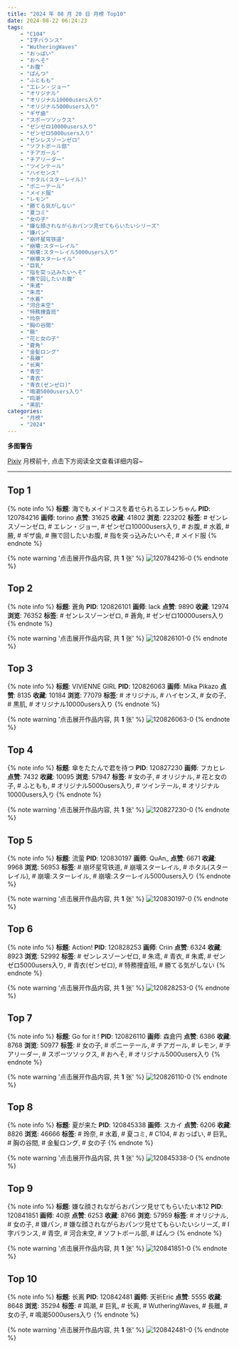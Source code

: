 ```yaml
---
title: "2024 年 08 月 20 日 月榜 Top10"
date: 2024-08-22 06:24:23
tags:
    - "C104"
    - "I字バランス"
    - "WutheringWaves"
    - "おっぱい"
    - "おへそ"
    - "お腹"
    - "ぱんつ"
    - "ふともも"
    - "エレン・ジョー"
    - "オリジナル"
    - "オリジナル10000users入り"
    - "オリジナル5000users入り"
    - "ギザ歯"
    - "スポーツソックス"
    - "ゼンゼロ10000users入り"
    - "ゼンゼロ5000users入り"
    - "ゼンレスゾーンゼロ"
    - "ソフトボール部"
    - "チアガール"
    - "チアリーダー"
    - "ツインテール"
    - "ハイセンス"
    - "ホタル(スターレイル)"
    - "ポニーテール"
    - "メイド服"
    - "レモン"
    - "勝てる気がしない"
    - "夏コミ"
    - "女の子"
    - "嫌な顔されながらおパンツ見せてもらいたいシリーズ"
    - "嫌パン"
    - "崩坏星穹铁道"
    - "崩壊:スターレイル"
    - "崩壊:スターレイル5000users入り"
    - "崩壊スターレイル"
    - "巨乳"
    - "指を突っ込みたいへそ"
    - "撫で回したいお腹"
    - "朱鳶"
    - "朱鸢"
    - "水着"
    - "河合未空"
    - "特務捜査班"
    - "玲奈"
    - "胸の谷間"
    - "腋"
    - "花と女の子"
    - "蒼角"
    - "金髪ロング"
    - "長離"
    - "长离"
    - "青空"
    - "青衣"
    - "青衣(ゼンゼロ)"
    - "鳴潮5000users入り"
    - "鸣潮"
    - "黒肌"
categories:
    - "月榜"
    - "2024"
---
```


<i class="fa fa-triangle-exclamation"></i>**多图警告**<i class="fa fa-triangle-exclamation"></i>

[Pixiv](https://www.pixiv.net/) 月榜前十, 点击下方阅读全文查看详细内容~

<!-- more -->

---

## Top 1

{% note info %}
**标题**: 海でもメイドコスを着せられるエレンちゃん
**PID**: 120784216 **画师**: torino
**点赞**: 31625 **收藏**: 41802 **浏览**: 223202
**标签**: # ゼンレスゾーンゼロ, # エレン・ジョー, # ゼンゼロ10000users入り, # お腹, # 水着, # 腋, # ギザ歯, # 撫で回したいお腹, # 指を突っ込みたいへそ, # メイド服
{% endnote %}

{% note warning '点击展开作品内容, 共 **1** 张' %}
![120784216-0](https://i.pixiv.re/img-original/img/2024/07/23/00/00/25/120784216_p0.jpg)
{% endnote %}

## Top 2

{% note info %}
**标题**: 蒼角
**PID**: 120826101 **画师**: lack
**点赞**: 9890 **收藏**: 12974 **浏览**: 76352
**标签**: # ゼンレスゾーンゼロ, # 蒼角, # ゼンゼロ10000users入り
{% endnote %}

{% note warning '点击展开作品内容, 共 **1** 张' %}
![120826101-0](https://i.pixiv.re/img-original/img/2024/07/24/00/00/22/120826101_p0.png)
{% endnote %}

## Top 3

{% note info %}
**标题**: VIVIENNE GIRL
**PID**: 120826063 **画师**: Mika Pikazo
**点赞**: 8135 **收藏**: 10184 **浏览**: 77079
**标签**: # オリジナル, # ハイセンス, # 女の子, # 黒肌, # オリジナル10000users入り
{% endnote %}

{% note warning '点击展开作品内容, 共 **1** 张' %}
![120826063-0](https://i.pixiv.re/img-original/img/2024/07/24/00/00/14/120826063_p0.png)
{% endnote %}

## Top 4

{% note info %}
**标题**: 傘をたたんで君を待つ
**PID**: 120827230 **画师**: フカヒレ
**点赞**: 7432 **收藏**: 10095 **浏览**: 57947
**标签**: # 女の子, # オリジナル, # 花と女の子, # ふともも, # オリジナル5000users入り, # ツインテール, # オリジナル10000users入り
{% endnote %}

{% note warning '点击展开作品内容, 共 **1** 张' %}
![120827230-0](https://i.pixiv.re/img-original/img/2024/07/24/00/30/01/120827230_p0.jpg)
{% endnote %}

## Top 5

{% note info %}
**标题**: 流萤
**PID**: 120830197 **画师**: QuAn_
**点赞**: 6671 **收藏**: 9968 **浏览**: 56953
**标签**: # 崩坏星穹铁道, # 崩壊スターレイル, # ホタル(スターレイル), # 崩壊:スターレイル, # 崩壊:スターレイル5000users入り
{% endnote %}

{% note warning '点击展开作品内容, 共 **1** 张' %}
![120830197-0](https://i.pixiv.re/img-original/img/2024/07/24/02/52/29/120830197_p0.jpg)
{% endnote %}

## Top 6

{% note info %}
**标题**: Action!
**PID**: 120828253 **画师**: Criin
**点赞**: 6324 **收藏**: 8923 **浏览**: 52992
**标签**: # ゼンレスゾーンゼロ, # 朱鸢, # 青衣, # 朱鳶, # ゼンゼロ5000users入り, # 青衣(ゼンゼロ), # 特務捜査班, # 勝てる気がしない
{% endnote %}

{% note warning '点击展开作品内容, 共 **1** 张' %}
![120828253-0](https://i.pixiv.re/img-original/img/2024/07/24/01/05/31/120828253_p0.jpg)
{% endnote %}

## Top 7

{% note info %}
**标题**: Go for it !
**PID**: 120826110 **画师**: 森倉円
**点赞**: 6386 **收藏**: 8768 **浏览**: 50977
**标签**: # 女の子, # ポニーテール, # チアガール, # レモン, # チアリーダー, # スポーツソックス, # おへそ, # オリジナル5000users入り
{% endnote %}

{% note warning '点击展开作品内容, 共 **1** 张' %}
![120826110-0](https://i.pixiv.re/img-original/img/2024/07/24/00/00/25/120826110_p0.jpg)
{% endnote %}

## Top 8

{% note info %}
**标题**: 夏が来た
**PID**: 120845338 **画师**: スカイ
**点赞**: 6206 **收藏**: 8826 **浏览**: 46666
**标签**: # 玲奈, # 水着, # 夏コミ, # C104, # おっぱい, # 巨乳, # 胸の谷間, # 金髪ロング, # 女の子
{% endnote %}

{% note warning '点击展开作品内容, 共 **1** 张' %}
![120845338-0](https://i.pixiv.re/img-original/img/2024/07/24/19/23/34/120845338_p0.jpg)
{% endnote %}

## Top 9

{% note info %}
**标题**: 嫌な顔されながらおパンツ見せてもらいたい本12
**PID**: 120841851 **画师**: 40原
**点赞**: 6253 **收藏**: 8766 **浏览**: 57959
**标签**: # オリジナル, # 女の子, # 嫌パン, # 嫌な顔されながらおパンツ見せてもらいたいシリーズ, # I字バランス, # 青空, # 河合未空, # ソフトボール部, # ぱんつ
{% endnote %}

{% note warning '点击展开作品内容, 共 **1** 张' %}
![120841851-0](https://i.pixiv.re/img-original/img/2024/07/24/17/00/02/120841851_p0.jpg)
{% endnote %}

## Top 10

{% note info %}
**标题**: 长离
**PID**: 120842481 **画师**: 天祈Eric
**点赞**: 5555 **收藏**: 8648 **浏览**: 35294
**标签**: # 鸣潮, # 巨乳, # 长离, # WutheringWaves, # 長離, # 女の子, # 鳴潮5000users入り
{% endnote %}

{% note warning '点击展开作品内容, 共 **1** 张' %}
![120842481-0](https://i.pixiv.re/img-original/img/2024/07/24/17/30/03/120842481_p0.jpg)
{% endnote %}
